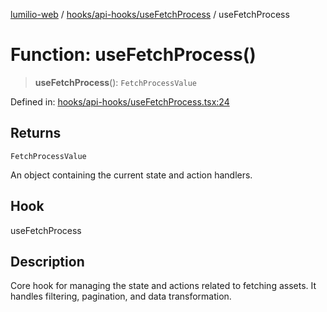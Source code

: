 [lumilio-web](../../../../modules.md) / [hooks/api-hooks/useFetchProcess](../index.md) / useFetchProcess

# Function: useFetchProcess()

> **useFetchProcess**(): `FetchProcessValue`

Defined in: [hooks/api-hooks/useFetchProcess.tsx:24](https://github.com/EdwinZhanCN/Lumilio-Photos/blob/50447139bbcd8646ed06f83c6f5775c49db37354/web/src/hooks/api-hooks/useFetchProcess.tsx#L24)

## Returns

`FetchProcessValue`

An object containing the current state and action handlers.

## Hook

useFetchProcess

## Description

Core hook for managing the state and actions related to fetching assets.
It handles filtering, pagination, and data transformation.
